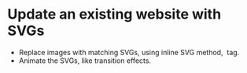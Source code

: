 # Update an existing website with SVGs
- Replace images with matching SVGs, using inline SVG method, <img> tag.
- Animate the SVGs, like transition effects.